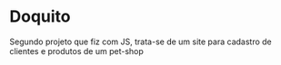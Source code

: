 # Doquito
Segundo projeto que fiz com JS, trata-se de um site para cadastro de clientes e produtos de um pet-shop
